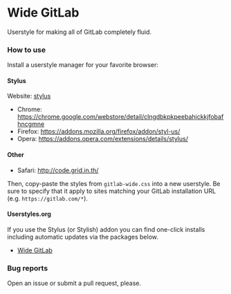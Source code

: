 # Wide GitLab

Userstyle for making all of GitLab completely fluid.

### How to use

Install a userstyle manager for your favorite browser:

#### Stylus
Website: [stylus](http://add0n.com/stylus.html)
* Chrome: https://chrome.google.com/webstore/detail/clngdbkpkpeebahjckkjfobafhncgmne
* Firefox: https://addons.mozilla.org/firefox/addon/styl-us/
* Opera: https://addons.opera.com/extensions/details/stylus/

#### Other
* Safari: http://code.grid.in.th/

Then, copy-paste the styles from `gitlab-wide.css` into a new userstyle. Be sure to specify that it apply to sites matching your GitLab installation URL (e.g. `https://gitlab.com/*`).

#### Userstyles.org

If you use the Stylus (or Stylish) addon you can find one-click installs including automatic updates via the packages below.

* [Wide GitLab](https://userstyles.org/styles/174318/wide-gitlab)

### Bug reports

Open an issue or submit a pull request, please.
